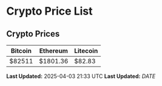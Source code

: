 # Crypto Price List

## Crypto Prices
| Bitcoin | Ethereum | Litecoin |
| ------- | -------- | -------- |
| $82511 | $1801.36 | $82.83 |
**Last Updated:** 2025-04-03 21:33 UTC
**Last Updated:** $DATE$
